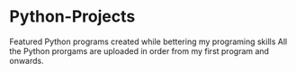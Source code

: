 # Python-Projects
Featured Python programs created while bettering my programing skills
All the Python prorgams are uploaded in order from my first program and onwards.
